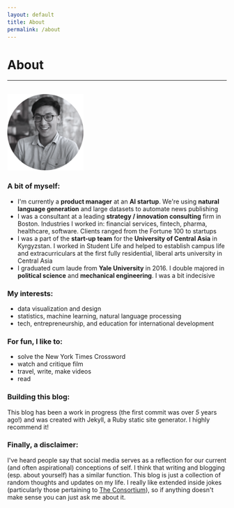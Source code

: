 ```yaml
---
layout: default
title: About
permalink: /about
---
```


# About

--------------------------------------------------------------------------------
<br>
<img class="left-no" src="/img/profile_bw.png" alt="this is a picture of me" width= '175 px'>

### A bit of myself:

- I'm currently a **product manager** at an **AI startup**. We're using **natural language generation** and large datasets to automate news publishing
- I was a consultant at a leading **strategy / innovation consulting** firm in Boston. Industries I worked in: financial services, fintech, pharma, healthcare, software.  Clients ranged from the Fortune 100 to startups
- I was a part of the **start-up team** for the **University of Central Asia** in Kyrgyzstan. I worked in Student Life and helped to establish campus life and extracurriculars at the first fully residential, liberal arts university in Central Asia
- I graduated cum laude from **Yale University** in 2016. I double majored in **political science** and **mechanical engineering**. I was a bit indecisive


### My interests:

- data visualization and design
- statistics, machine learning, natural language processing
- tech, entrepreneurship, and education for international development

### For fun, I like to: 

- solve the New York Times Crossword
- watch and critique film
- travel, write, make videos
- read

### Building this blog:

This blog has been a work in progress (the first commit was over *5* years ago!) and was created with Jekyll, a Ruby static site generator. I highly recommend it!

### Finally, a disclaimer:

I've heard people say that social media serves as a reflection for our current (and often aspirational) conceptions of self. I think that writing and blogging (esp. about yourself) has a similar function. This blog is just a collection of random thoughts and updates on my life. I really like extended inside jokes (particularly those pertaining to [The Consortium](http://consortium.pw)), so if anything doesn't make sense you can just ask me about it.
